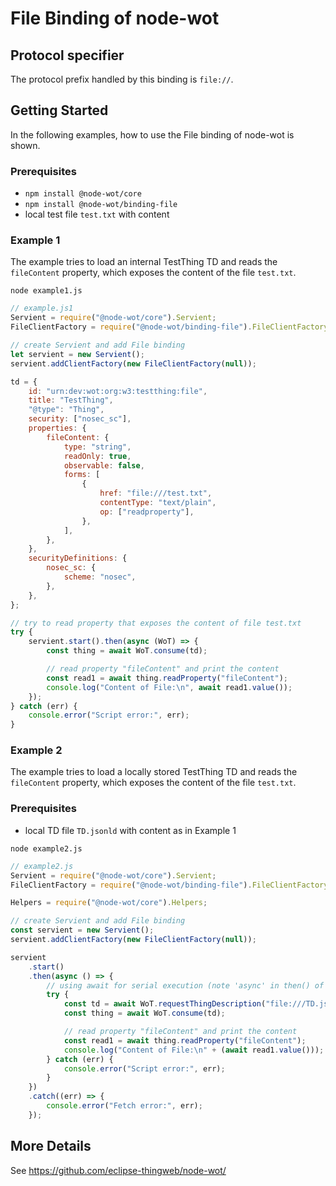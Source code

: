 # File Binding of node-wot

## Protocol specifier

The protocol prefix handled by this binding is `file://`.

## Getting Started

In the following examples, how to use the File binding of node-wot is shown.

### Prerequisites

-   `npm install @node-wot/core`
-   `npm install @node-wot/binding-file`
-   local test file `test.txt` with content

### Example 1

The example tries to load an internal TestThing TD and reads the `fileContent` property, which exposes the content of the file `test.txt`.

`node example1.js`

```js
// example.js1
Servient = require("@node-wot/core").Servient;
FileClientFactory = require("@node-wot/binding-file").FileClientFactory;

// create Servient and add File binding
let servient = new Servient();
servient.addClientFactory(new FileClientFactory(null));

td = {
    id: "urn:dev:wot:org:w3:testthing:file",
    title: "TestThing",
    "@type": "Thing",
    security: ["nosec_sc"],
    properties: {
        fileContent: {
            type: "string",
            readOnly: true,
            observable: false,
            forms: [
                {
                    href: "file:///test.txt",
                    contentType: "text/plain",
                    op: ["readproperty"],
                },
            ],
        },
    },
    securityDefinitions: {
        nosec_sc: {
            scheme: "nosec",
        },
    },
};

// try to read property that exposes the content of file test.txt
try {
    servient.start().then(async (WoT) => {
        const thing = await WoT.consume(td);

        // read property "fileContent" and print the content
        const read1 = await thing.readProperty("fileContent");
        console.log("Content of File:\n", await read1.value());
    });
} catch (err) {
    console.error("Script error:", err);
}
```

### Example 2

The example tries to load a locally stored TestThing TD and reads the `fileContent` property, which exposes the content of the file `test.txt`.

### Prerequisites

-   local TD file `TD.jsonld` with content as in Example 1

`node example2.js`

```js
// example2.js
Servient = require("@node-wot/core").Servient;
FileClientFactory = require("@node-wot/binding-file").FileClientFactory;

Helpers = require("@node-wot/core").Helpers;

// create Servient and add File binding
const servient = new Servient();
servient.addClientFactory(new FileClientFactory(null));

servient
    .start()
    .then(async () => {
        // using await for serial execution (note 'async' in then() of start())
        try {
            const td = await WoT.requestThingDescription("file:///TD.jsonld");
            const thing = await WoT.consume(td);

            // read property "fileContent" and print the content
            const read1 = await thing.readProperty("fileContent");
            console.log("Content of File:\n" + (await read1.value()));
        } catch (err) {
            console.error("Script error:", err);
        }
    })
    .catch((err) => {
        console.error("Fetch error:", err);
    });
```

## More Details

See <https://github.com/eclipse-thingweb/node-wot/>

